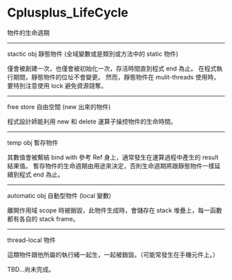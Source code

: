# Cplusplus_LifeCycle
物件的生命週期

__________________

stactic obj 靜態物件 (全域變數或是類別或方法中的 static 物件)

僅會被創建一次，也僅會被初始化一次，存活時間直到程式 end 為止。
在程式執行期間，靜態物件的位址不會變更。
然而，靜態物件在 mulit-threads 使用時，要特別注意使用 lock 避免資源競奪。

__________________

free store 自由空間 (new 出來的物件)

程式設計師能利用 new 和 delete 運算子操控物件的生命時間。

__________________

temp obj 暫存物件

其數值會被繫結 bind with 參考 Ref 身上，通常發生在運算過程中產生的 result 結果值。
暫存物件的生命週期由用途來決定，否則生命週期將跟靜態物件一樣延續到程式 end 為止。

__________________

automatic obj 自動型物件 (local 變數)

離開作用域 scope 時被銷毀，此物件生成時，會儲存在 stack 堆疊上，每一函數都有各自的 stack frame。

__________________

thread-local 物件

這類物件跟他所屬的執行緒一起生，一起被銷毀。（可能常發生在手機元件上。）

TBD...尚未完成。
